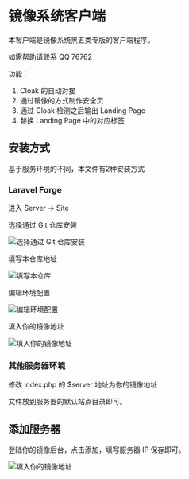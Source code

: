 # 镜像系统客户端

本客户端是镜像系统黑五类专版的客户端程序。

如需帮助请联系 QQ 76762

功能：

1. Cloak 的自动对接
2. 通过镜像的方式制作安全页
3. 通过 Cloak 检测之后输出 Landing Page
4. 替换 Landing Page 中的对应标签

## 安装方式

基于服务环境的不同，本文件有2种安装方式

### Laravel Forge

进入  Server -> Site

选择通过 Git 仓库安装

![选择通过 Git 仓库安装](https://s3.us-east-2.amazonaws.com/affcool/screenshot/2020-03-24-061422.png)

填写本仓库地址

![填写本仓库](https://s3.us-east-2.amazonaws.com/affcool/screenshot/2020-03-24-061703.png)

编辑环境配置

![编辑环境配置](https://s3.us-east-2.amazonaws.com/affcool/screenshot/2020-03-24-062109.png)

填入你的镜像地址

![填入你的镜像地址](https://s3.us-east-2.amazonaws.com/affcool/screenshot/2020-03-24-062247.png)


### 其他服务器环境

修改 index.php 的 $server 地址为你的镜像地址

文件放到服务器的默认站点目录即可。


## 添加服务器

登陆你的镜像后台，点击添加，填写服务器 IP 保存即可。

![填入你的镜像地址](https://s3.us-east-2.amazonaws.com/affcool/screenshot/2020-03-24-062643.png)